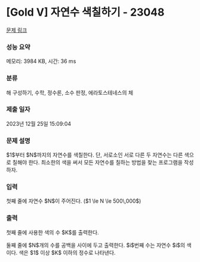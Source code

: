 # [Gold V] 자연수 색칠하기 - 23048 

[문제 링크](https://www.acmicpc.net/problem/23048) 

### 성능 요약

메모리: 3984 KB, 시간: 36 ms

### 분류

해 구성하기, 수학, 정수론, 소수 판정, 에라토스테네스의 체

### 제출 일자

2023년 12월 25일 15:09:04

### 문제 설명

<p>$1$부터 $N$까지의 자연수를 색칠한다. 단, 서로소인 서로 다른 두 자연수는 다른 색으로 칠해야 한다. 최소한의 색을 써서 모든 자연수를 칠하는 방법을 찾는 프로그램을 작성하자.</p>

### 입력 

 <p>첫째 줄에 자연수 $N$이 주어진다. ($1 \le N \le 500\,000$)</p>

### 출력 

 <p>첫째 줄에 사용한 색의 수 $K$를 출력한다.</p>

<p>둘째 줄에 $N$개의 수를 공백을 사이에 두고 출력한다. $i$번째 수는 자연수 $i$의 색이다. 색은 $1$ 이상 $K$ 이하의 정수로 나타낸다.</p>

